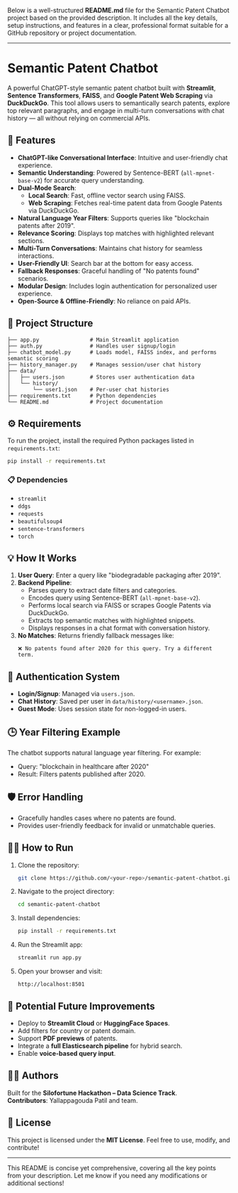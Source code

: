Below is a well-structured **README.md** file for the Semantic Patent Chatbot project based on the provided description. It includes all the key details, setup instructions, and features in a clear, professional format suitable for a GitHub repository or project documentation.

---

# Semantic Patent Chatbot

A powerful ChatGPT-style semantic patent chatbot built with **Streamlit**, **Sentence Transformers**, **FAISS**, and **Google Patent Web Scraping** via **DuckDuckGo**. This tool allows users to semantically search patents, explore top relevant paragraphs, and engage in multi-turn conversations with chat history — all without relying on commercial APIs.

## 🚀 Features
- **ChatGPT-like Conversational Interface**: Intuitive and user-friendly chat experience.
- **Semantic Understanding**: Powered by Sentence-BERT (`all-mpnet-base-v2`) for accurate query understanding.
- **Dual-Mode Search**:
  - **Local Search**: Fast, offline vector search using FAISS.
  - **Web Scraping**: Fetches real-time patent data from Google Patents via DuckDuckGo.
- **Natural Language Year Filters**: Supports queries like "blockchain patents after 2019".
- **Relevance Scoring**: Displays top matches with highlighted relevant sections.
- **Multi-Turn Conversations**: Maintains chat history for seamless interactions.
- **User-Friendly UI**: Search bar at the bottom for easy access.
- **Fallback Responses**: Graceful handling of "No patents found" scenarios.
- **Modular Design**: Includes login authentication for personalized user experience.
- **Open-Source & Offline-Friendly**: No reliance on paid APIs.

## 📁 Project Structure
```
├── app.py                # Main Streamlit application
├── auth.py               # Handles user signup/login
├── chatbot_model.py      # Loads model, FAISS index, and performs semantic scoring
├── history_manager.py    # Manages session/user chat history
├── data/
│   ├── users.json        # Stores user authentication data
│   └── history/
│       └── user1.json    # Per-user chat histories
├── requirements.txt      # Python dependencies
└── README.md             # Project documentation
```

## ⚙️ Requirements
To run the project, install the required Python packages listed in `requirements.txt`:

```bash
pip install -r requirements.txt
```

### 📋 Dependencies
- `streamlit`
- `ddgs`
- `requests`
- `beautifulsoup4`
- `sentence-transformers`
- `torch`

## 💡 How It Works
1. **User Query**: Enter a query like "biodegradable packaging after 2019".
2. **Backend Pipeline**:
   - Parses query to extract date filters and categories.
   - Encodes query using Sentence-BERT (`all-mpnet-base-v2`).
   - Performs local search via FAISS or scrapes Google Patents via DuckDuckGo.
   - Extracts top semantic matches with highlighted snippets.
   - Displays responses in a chat format with conversation history.
3. **No Matches**: Returns friendly fallback messages like:
   ```
   ❌ No patents found after 2020 for this query. Try a different term.
   ```

## 🔐 Authentication System
- **Login/Signup**: Managed via `users.json`.
- **Chat History**: Saved per user in `data/history/<username>.json`.
- **Guest Mode**: Uses session state for non-logged-in users.

## 🕒 Year Filtering Example
The chatbot supports natural language year filtering. For example:
- Query: "blockchain in healthcare after 2020"
- Result: Filters patents published after 2020.

## 🛡️ Error Handling
- Gracefully handles cases where no patents are found.
- Provides user-friendly feedback for invalid or unmatchable queries.

## 🏃‍♂️ How to Run
1. Clone the repository:
   ```bash
   git clone https://github.com/<your-repo>/semantic-patent-chatbot.git
   ```
2. Navigate to the project directory:
   ```bash
   cd semantic-patent-chatbot
   ```
3. Install dependencies:
   ```bash
   pip install -r requirements.txt
   ```
4. Run the Streamlit app:
   ```bash
   streamlit run app.py
   ```
5. Open your browser and visit:
   ```
   http://localhost:8501
   ```

## 🌱 Potential Future Improvements
- Deploy to **Streamlit Cloud** or **HuggingFace Spaces**.
- Add filters for country or patent domain.
- Support **PDF previews** of patents.
- Integrate a **full Elasticsearch pipeline** for hybrid search.
- Enable **voice-based query input**.

## 👨‍💻 Authors
Built for the **Silofortune Hackathon – Data Science Track**.  
**Contributors**: Yallappagouda Patil and team.

## 📜 License
This project is licensed under the **MIT License**. Feel free to use, modify, and contribute!

---

This README is concise yet comprehensive, covering all the key points from your description. Let me know if you need any modifications or additional sections!
